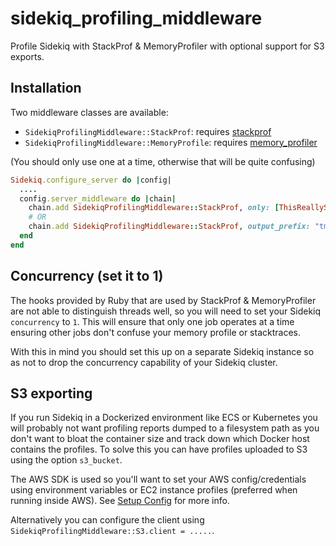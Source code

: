 # sidekiq_profiling_middleware

Profile Sidekiq with StackProf & MemoryProfiler with optional support for S3 exports.

## Installation

Two middleware classes are available:

* `SidekiqProfilingMiddleware::StackProf`: requires [stackprof](https://github.com/tmm1/stackprof)
* `SidekiqProfilingMiddleware::MemoryProfile`: requires [memory_profiler](https://github.com/SamSaffron/memory_profiler)

(You should only use one at a time, otherwise that will be quite confusing)

```ruby
Sidekiq.configure_server do |config|
  ....
  config.server_middleware do |chain|
    chain.add SidekiqProfilingMiddleware::StackProf, only: [ThisReallySlowWorker].set, s3_bucket: "cj-profiling"
    # OR
    chain.add SidekiqProfilingMiddleware::StackProf, output_prefix: "tmp/#{Rails.env}_#{ENV["GIT_SHA"]}"
  end
end
```

## Concurrency (set it to 1)

The hooks provided by Ruby that are used by StackProf & MemoryProfiler are not able to distinguish threads well, so you will need to set your Sidekiq `concurrency` to `1`. This will ensure that only one job operates at a time ensuring other jobs don't confuse your memory profile or stacktraces.

With this in mind you should set this up on a separate Sidekiq instance so as not to drop the concurrency capability of your Sidekiq cluster.

## S3 exporting

If you run Sidekiq in a Dockerized environment like ECS or Kubernetes you will probably not want profiling reports dumped to a filesystem path as you don't want to bloat the container size and track down which Docker host contains the profiles. To solve this you can have profiles uploaded to S3 using the option `s3_bucket`.

The AWS SDK is used so you'll want to set your AWS config/credentials using environment variables or EC2 instance profiles (preferred when running inside AWS). See [Setup Config](https://docs.aws.amazon.com/sdk-for-ruby/v3/developer-guide/setup-config.html) for more info.

Alternatively you can configure the client using `SidekiqProfilingMiddleware::S3.client = .....`.